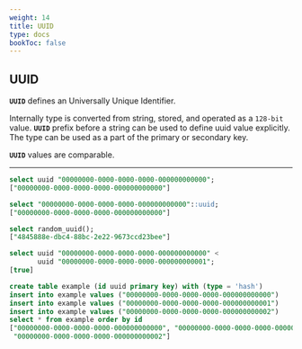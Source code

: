 ```yaml
---
weight: 14
title: UUID
type: docs
bookToc: false
---
```


## UUID

**`UUID`** defines an Universally Unique Identifier.

Internally type is converted from string, stored, and operated as a `128-bit` value.
**`UUID`** prefix before a string can be used to define uuid value explicitly.
The type can be used as a part of the primary or secondary key.

**`UUID`** values are comparable.

---

```SQL
select uuid "00000000-0000-0000-0000-000000000000";
["00000000-0000-0000-0000-000000000000"]

select "00000000-0000-0000-0000-000000000000"::uuid;
["00000000-0000-0000-0000-000000000000"]

select random_uuid();
["4845888e-dbc4-88bc-2e22-9673ccd23bee"]

select uuid "00000000-0000-0000-0000-000000000000" <
       uuid "00000000-0000-0000-0000-000000000001";
[true]
```

```SQL
create table example (id uuid primary key) with (type = 'hash')
insert into example values ("00000000-0000-0000-0000-000000000000")
insert into example values ("00000000-0000-0000-0000-000000000001")
insert into example values ("00000000-0000-0000-0000-000000000002")
select * from example order by id
["00000000-0000-0000-0000-000000000000", "00000000-0000-0000-0000-000000000001",
 "00000000-0000-0000-0000-000000000002"]
```
